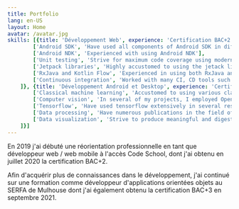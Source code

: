 ```yaml
---
title: Portfolio
lang: en-US
layout: Home
avatar: /avatar.jpg
skills: [{title: 'Développement Web', experience: 'Certification BAC+2', skills: [
        ['Android SDK', 'Have used all components of Android SDK in different projects'], 
        ['Android NDK', 'Experienced with using Android NDK'], 
        ['Unit testing', 'Strive for maximum code coverage using modern test-first development'],
        ['Jetpack libraries', 'Highly accustomed to using the jetack libraries'],
        ['RxJava and Kotlin Flow', 'Experienced in using both RxJava and Kotlin Flow in different projects'],
        ['Continuous integration', 'Worked with many CI, CD tools such as teamcity, bamboo, and bitbucket pipelines']
    ]}, {title: 'Développement Android et Desktop', experience: 'Certification BAC+3', skills: [
        ['Classical machine learning', 'Accustomed to using various classical machine learning algorithms in different projects'],
        ['Computer vision', 'In several of my projects, I employed OpenCV and traditional computer vision techniques in medical images'],
        ['Tensorflow', 'Have used tensorflow extensively in several research projects'],
        ['Data processing', 'Have numerous publications in the field of medical signal and image processing'],
        ['Data visualization', 'Strive to produce meaningful and digestable visualization of big data']
    ]}]
---
```


En 2019 j'ai débuté une réorientation professionnelle  en tant que développeur web / web mobile à l'accès Code School, dont j'ai obtenu en juillet 2020 la certification BAC+2.

Afin d'acquérir plus de connaissances dans le développement, j'ai continué sur une formation comme développeur d'applications orientées objets au SERFA de Mulhouse dont j'ai également obtenu la certification BAC+3 en septembre 2021.

<br/>